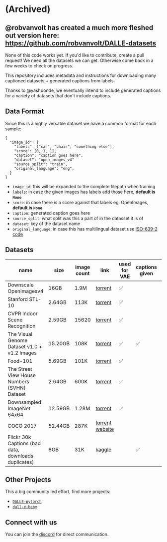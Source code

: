 # (Archived) 

## @robvanvolt has created a much more fleshed out version here: https://github.com/robvanvolt/DALLE-datasets

None of this code works yet. If you'd like to contribute, create a pull request! We need all the datasets we can get. Otherwise come back in a few weeks to check on progress.

This repository includes metadata and instructions for downloading many captioned datasets + generated captions from labels.

Thanks to @yashbonde, we eventually intend to include generated captions for a variety of datasets that don't include captions.

## Data Format

Since this is a highly versatile dataset we have a common format for each sample:
```
{
  "image_id": {
    "labels": ["car", "chair", "something else"],
    "score": [0, 1, 1],
    "caption": "caption goes here",
    "dataset": "open_images_v4"
    "source_split": "train",
    "original_language": "eng",
  }
}
```

* `image_id`: this will be expanded to the complete filepath when training
* `labels`: in case the given images has labels add those here, **default is `None`**
* `score`: in case there is a score against that labels eg. OpenImages, **default is `None`**
* `caption`: generated caption goes here
* `source_split`: what split was this a part of in the datasset it is of
* `dataset`: key of the dataset name
* `original_language`: in case this has multilingual dataset use [ISO-639-2 code](https://en.wikipedia.org/wiki/List_of_ISO_639-2_codes)


## Datasets

|name|size|image count|link|used for VAE|captions given|captions generated|
|-|-|-|-|-|-|-|
|Downscale OpenImagesv4|16GB|1.9M|[torrent](https://academictorrents.com/details/9208d33aceb2ca3eb2beb70a192600c9c41efba1)|✅| | |
|Stanford STL-10|2.64GB|113K|[torrent](https://academictorrents.com/details/a799a2845ac29a66c07cf74e2a2838b6c5698a6a)|✅| | |
|CVPR Indoor Scene Recognition|2.59GB|15620|[torrent](https://academictorrents.com/details/59aa0ad684e5d849f68bad9a6d43a9000a927164)|✅| | |
|The Visual Genome Dataset v1.0 + v1.2 Images|15.20GB|108K|[torrent](https://academictorrents.com/details/1bfe6871046860a2ff8c0cc1414318beb35dc916)|✅|✅| |
|Food-101|5.69GB|101K|[torrent](https://academictorrents.com/details/470791483f8441764d3b01dbc4d22b3aa58ef46f)|✅| | |
|The Street View House Numbers (SVHN) Dataset|2.64GB|600K|[torrent](https://academictorrents.com/details/6f4caf3c24803d114c3cae3ab9cb946cd23c7213)|✅| | |
|Downsampled ImageNet 64x64|12.59GB|1.28M|[torrent](https://academictorrents.com/details/96816a530ee002254d29bf7a61c0c158d3dedc3b)|✅| |
|COCO 2017|52.44GB|287K|[torrent](https://academictorrents.com/details/74dec1dd21ae4994dfd9069f9cb0443eb960c962) [website](https://cocodataset.org/#download)| | |
|Flickr 30k Captions (bad data, downloads duplicates)|8GB|31K|[kaggle](https://www.kaggle.com/hsankesara/flickr-image-dataset)| |✅| | 

## Other Projects

This a big community led effort, find more projects:
* [`DALLE-pytorch`](https://github.com/lucidrains/DALLE-pytorch/)
* [`dall-e-baby`](https://github.com/yashbonde/dall-e-baby)

## Connect with us

You can join the [discord](https://discord.gg/hBtKR6JF) for direct communication.
